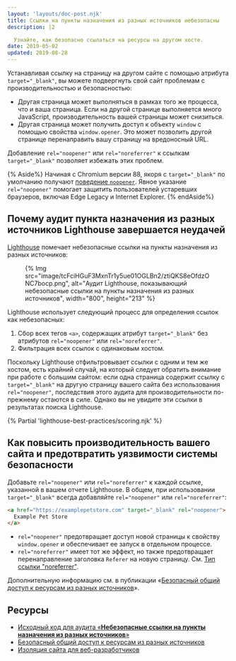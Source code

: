 ```yaml
---
layout: 'layouts/doc-post.njk'
title: Ссылки на пункты назначения из разных источников небезопасны
description: |2

  Узнайте, как безопасно ссылаться на ресурсы на другом хосте.
date: 2019-05-02
updated: 2019-08-28
---
```


Устанавливая ссылку на страницу на другом сайте с помощью атрибута `target="_blank"`, вы можете подвергнуть свой сайт проблемам с производительностью и безопасностью:

- Другая страница может выполняться в рамках того же процесса, что и ваша страница. Если на другой странице выполняется много JavaScript, производительность вашей страницы может снизиться.
- Другая страница может получить доступ к объекту `window` с помощью свойства `window.opener`. Это может позволить другой странице перенаправить вашу страницу на вредоносный URL.

Добавление `rel="noopener"` или `rel="noreferrer"` к ссылкам `target="_blank"` позволяет избежать этих проблем.

{% Aside%} Начиная с Chromium версии 88, якоря с `target="_blank"` по умолчанию получают [поведение `noopener`](https://www.chromestatus.com/feature/6140064063029248). Явное указание `rel="noopener"` помогает защитить пользователей устаревших браузеров, включая Edge Legacy и Internet Explorer. {% endAside%}

## Почему аудит пункта назначения из разных источников Lighthouse завершается неудачей

[Lighthouse](https://developers.google.com/web/tools/lighthouse/) помечает небезопасные ссылки на пункты назначения из разных источников:

<figure>{% Img src="image/tcFciHGuF3MxnTr1y5ue01OGLBn2/ztiQKS8eOfdzONC7bocp.png", alt="Аудит Lighthouse, показывающий небезопасные ссылки на пункты назначения из разных источников", width="800", height="213" %}</figure>

Lighthouse использует следующий процесс для определения ссылок как небезопасных:

1. Сбор всех тегов `<a>`, содержащих атрибут `target="_blank"` без атрибутов `rel="noopener"` или `rel="noreferrer"`.
2. Фильтрация всех ссылок с одинаковым хостом.

Поскольку Lighthouse отфильтровывает ссылки с одним и тем же хостом, есть крайний случай, на который следует обратить внимание при работе с большим сайтом: если одна страница содержит ссылку с `target="_blank"` на другую страницу вашего сайта без использования `rel="noopener"`, последствия этого аудита для производительности по-прежнему остаются в силе. Однако вы не увидите эти ссылки в результатах поиска Lighthouse.

{% Partial 'lighthouse-best-practices/scoring.njk' %}

## Как повысить производительность вашего сайта и предотвратить уязвимости системы безопасности

Добавьте `rel="noopener"` или `rel="noreferrer"` к каждой ссылке, указанной в вашем отчете Lighthouse. В общем, при использовании `target="_blank"` всегда добавляйте `rel="noopener"` или `rel="noreferrer"`:

```html
<a href="https://examplepetstore.com" target="_blank" rel="noopener">
  Example Pet Store
</a>
```

- `rel="noopener"` предотвращает доступ новой страницы к свойству `window.opener` и обеспечивает ее запуск в отдельном процессе.
- `rel="noreferrer"` имеет тот же эффект, но также предотвращает перенаправление заголовка `Referer` на новую страницу. См. [Тип ссылки "noreferrer"](https://html.spec.whatwg.org/multipage/links.html#link-type-noreferrer).

Дополнительную информацию см. в публикации «[Безопасный общий доступ к ресурсам из разных источников](https://web.dev/articles/cross-origin-resource-sharing)».

## Ресурсы

- [Исходный код для аудита «**Небезопасные ссылки на пункты назначения из разных источников**»](https://github.com/GoogleChrome/lighthouse/blob/master/lighthouse-core/audits/dobetterweb/external-anchors-use-rel-noopener.js)
- [Безопасный общий доступ к ресурсам из разных источников](https://web.dev/articles/cross-origin-resource-sharing)
- [Изоляция сайта для веб-разработчиков](https://developers.google.com/web/updates/2018/07/site-isolation)
